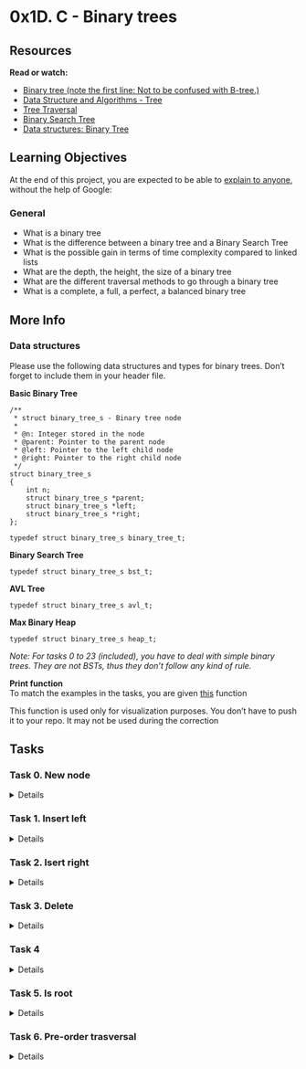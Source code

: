 # 0x1D. C - Binary trees

## Resources
**Read or watch:**

* [Binary tree (note the first line: Not to be confused with B-tree.)](https://en.wikipedia.org/wiki/Binary_tree)
* [Data Structure and Algorithms - Tree](https://www.tutorialspoint.com/data_structures_algorithms/tree_data_structure.htm)
* [Tree Traversal](https://www.programiz.com/dsa/tree-traversal)
* [Binary Search Tree](https://en.wikipedia.org/wiki/Binary_search_tree)
* [Data structures: Binary Tree](https://www.youtube.com/watch?v=H5JubkIy_p8)

## Learning Objectives
At the end of this project, you are expected to be able to [explain to anyone](https://fs.blog/feynman-learning-technique/), without the help of Google:

### General
* What is a binary tree
* What is the difference between a binary tree and a Binary Search Tree
* What is the possible gain in terms of time complexity compared to linked lists
* What are the depth, the height, the size of a binary tree
* What are the different traversal methods to go through a binary tree
* What is a complete, a full, a perfect, a balanced binary tree

## More Info
### Data structures
Please use the following data structures and types for binary trees. Don’t forget to include them in your header file.

**Basic Binary Tree**
```
/**
 * struct binary_tree_s - Binary tree node
 *
 * @n: Integer stored in the node
 * @parent: Pointer to the parent node
 * @left: Pointer to the left child node
 * @right: Pointer to the right child node
 */
struct binary_tree_s
{
    int n;
    struct binary_tree_s *parent;
    struct binary_tree_s *left;
    struct binary_tree_s *right;
};

typedef struct binary_tree_s binary_tree_t;
```

**Binary Search Tree**
```
typedef struct binary_tree_s bst_t;
```

**AVL Tree**
```
typedef struct binary_tree_s avl_t;
```

**Max Binary Heap**
```
typedef struct binary_tree_s heap_t;
```
_Note: For tasks 0 to 23 (included), you have to deal with simple binary trees. They are not BSTs, thus they don’t follow any kind of rule._

**Print function**
<br>
To match the examples in the tasks, you are given [this](https://github.com/holbertonschool/0x1C.c) function

This function is used only for visualization purposes. You don’t have to push it to your repo. It may not be used during the correction

## Tasks
### Task 0. New node
<Details>
Write a function that creates a binary tree node

* Prototype: `binary_tree_t *binary_tree_node(binary_tree_t *parent, int * value)`;
* Where parent` is a pointer to the parent node of the node to create
* And value is the value to put in the new node
* When created, a node does not have any child
* Your function must return a pointer to the new node, or NULL on failure
</Details>

### Task 1. Insert left
<Details>
Write a function that inserts a node as the left-child of another node

* Prototype: `binary_tree_t *binary_tree_insert_left(binary_tree_t *parent, int value)`;
* Where parent is a pointer to the node to insert the left-child in
* And value is the value to store in the new node
* Your function must return a pointer to the created node, or NULL on failure or if parent is NULL
* If parent already has a left-child, the new node must take its place, and the old left-child must be set as the left-child of the new node.
</Details>

### Task 2. Isert right
<Details>
Write a function that inserts a node as the right-child of another node

* `Prototype: binary_tree_t *binary_tree_insert_right(binary_tree_t *parent, int value)`;
* Where parent is a pointer to the node to insert the right-child in
* And value is the value to store in the new node
* Your function must return a pointer to the created node, or NULL on failure or if parent is NULL
* If parent already has a right-child, the new node must take its place, and the old right-child must be set as the right-child of the new node.
</Details>

### Task 3. Delete
<Details>
Write a function that deletes an entire binary tree

* `Prototype: void binary_tree_delete(binary_tree_t *tree)`;
* Where tree is a pointer to the root node of the tree to delete
* If tree is NULL, do nothing
</Details>

### Task 4
<Details>
Write a function that checks if a node is a leaf

* Prototype: int binary_tree_is_leaf(const binary_tree_t *node);
* Where node is a pointer to the node to check
* Your function must return 1 if node is a leaf, otherwise 0
* If node is NULL, return 0
</Details>

### Task 5. Is root
<Details>
Write a function that checks if a given node is a root

* `Prototype: int binary_tree_is_root(const binary_tree_t *node)`;
* Where node is a pointer to the node to check
* Your function must return 1 if node is a root, otherwise 0
* If node is NULL, return 0
</Details>

### Task 6. Pre-order trasversal
<Details>
Write a function that goes through a binary tree using pre-order traversal

* `Prototype: void binary_tree_preorder(const binary_tree_t *tree, void (*func)(int))`;
* Where tree is a pointer to the root node of the tree to traverse
* And func is a pointer to a function to call for each node. The value in the node must be passed as a parameter to this function.
* If tree or func is NULL, do nothing
</Details>